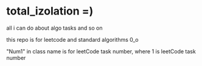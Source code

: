 # total_izolation =)
all i can do about algo tasks and so on

this repo is for leetcode and standard algorithms 0_o

"Num1" in class name is for leetCode task number, where 1 is leetCode task number
